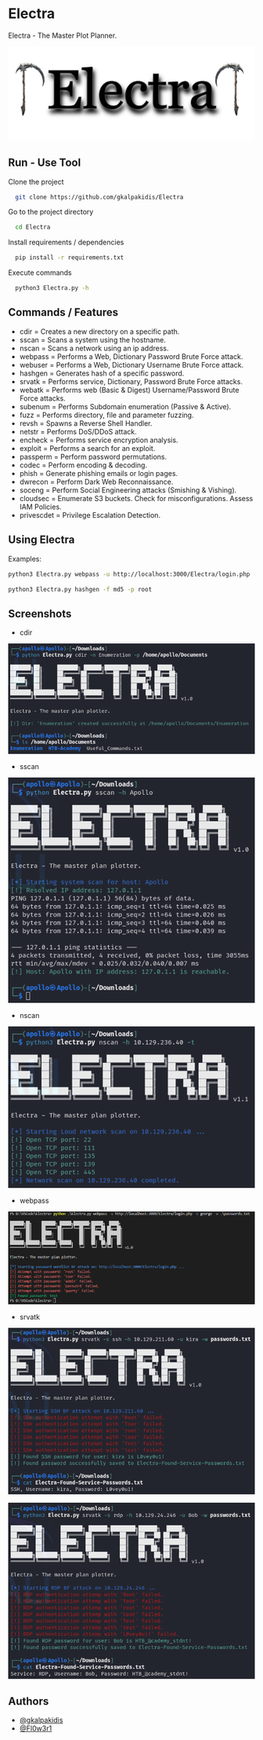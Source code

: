
# Electra

Electra - The Master Plot Planner.


![](https://raw.githubusercontent.com/gkalpakidis/Electra/refs/heads/main/Misc/electra-logo.png)

## Run - Use Tool

Clone the project

```bash
  git clone https://github.com/gkalpakidis/Electra
```

Go to the project directory

```bash
  cd Electra
```

Install requirements / dependencies

```bash
  pip install -r requirements.txt
```

Execute commands

```bash
  python3 Electra.py -h
```


## Commands / Features

- cdir = Creates a new directory on a specific path.
- sscan = Scans a system using the hostname.
- nscan = Scans a network using an ip address.
- webpass = Performs a Web, Dictionary Password Brute Force attack.
- webuser = Performs a Web, Dictionary Username Brute Force attack.
- hashgen = Generates hash of a specific password.
- srvatk = Performs service, Dictionary, Password Brute Force attacks.
- webatk = Performs web (Basic & Digest) Username/Password Brute Force attacks.
- subenum = Performs Subdomain enumeration (Passive & Active).
- fuzz = Performs directory, file and parameter fuzzing.
- revsh = Spawns a Reverse Shell Handler.
- netstr = Performs DoS/DDoS attack.
- encheck = Performs service encryption analysis.
- exploit = Performs a search for an exploit.
- passperm = Perform password permutations.
- codec = Perform encoding & decoding.
- phish = Generate phishing emails or login pages.
- dwrecon = Perform Dark Web Reconnaissance.
- soceng = Perform Social Engineering attacks (Smishing & Vishing).
- cloudsec = Enumerate S3 buckets. Check for misconfigurations. Assess IAM Policies.
- privescdet = Privilege Escalation Detection.

## Using Electra

Examples:

```bash
python3 Electra.py webpass -u http://localhost:3000/Electra/login.php -U george -w ./passwords.txt
```
```bash
python3 Electra.py hashgen -f md5 -p root
```
## Screenshots

- cdir

![cdir](https://raw.githubusercontent.com/gkalpakidis/Electra/refs/heads/main/Misc/cdir.png)

- sscan

![sscan](https://raw.githubusercontent.com/gkalpakidis/Electra/refs/heads/main/Misc/sscan.png)

- nscan

![nscan](https://raw.githubusercontent.com/gkalpakidis/Electra/refs/heads/main/Misc/nscan.png)

- webpass

![webpass](https://raw.githubusercontent.com/gkalpakidis/Electra/refs/heads/main/Misc/webpass.png)

- srvatk

![srvatk](https://raw.githubusercontent.com/gkalpakidis/Electra/refs/heads/main/Misc/srvatk-1.png)

![srvatk](https://raw.githubusercontent.com/gkalpakidis/Electra/refs/heads/main/Misc/srvatk-2.png)

## Authors

- [@gkalpakidis](https://github.com/gkalpakidis)
- [@Fl0w3r1](https://github.com/Fl0w3r1)
